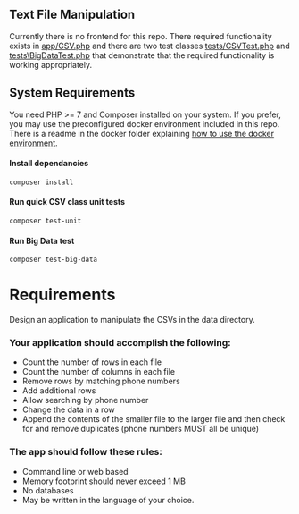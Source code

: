## Text File Manipulation

Currently there is no frontend for this repo. There required functionality exists in [app/CSV.php](app/CSV.php) and there are two test classes [tests/CSVTest.php](tests/CSVTest.php) and [tests\BigDataTest.php](tests\BigDataTest.php) that demonstrate that the required functionality is working appropriately.

## System Requirements

You need PHP >= 7 and Composer installed on your system. If you prefer, you may use the preconfigured docker environment included in this repo. There is a readme in the docker folder explaining [how to use the docker environment](/docker/readme.md).


#### Install dependancies
```
composer install
```

#### Run quick CSV class unit tests
```
composer test-unit
```

#### Run Big Data test
```
composer test-big-data
```

# Requirements
Design an application to manipulate the CSVs in the data directory.

### Your application should accomplish the following:
* Count the number of rows in each file
* Count the number of columns in each file
* Remove rows by matching phone numbers
* Add additional rows
* Allow searching by phone number
* Change the data in a row
* Append the contents of the smaller file to the larger file and then check for and remove duplicates (phone numbers MUST all be unique)

### The app should follow these rules:
* Command line or web based
* Memory footprint should never exceed 1 MB
* No databases
* May be written in the language of your choice.